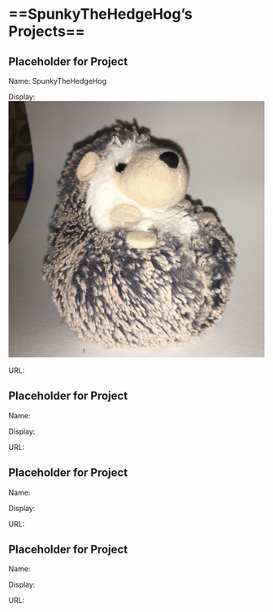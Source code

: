 # ==SpunkyTheHedgeHog’s Projects==

## Placeholder for Project

Name: SpunkyTheHedgeHog

Display: ![Spunky](Spunky.jpg)

URL:

## Placeholder for Project

Name:

Display:

URL:

## Placeholder for Project

Name:

Display:

URL:

## Placeholder for Project

Name:

Display:

URL:
